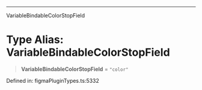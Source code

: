 ---

VariableBindableColorStopField

# Type Alias: VariableBindableColorStopField

> **VariableBindableColorStopField** = `"color"`

Defined in: figmaPluginTypes.ts:5332

